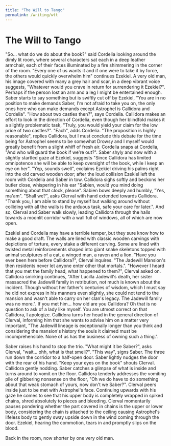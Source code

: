 ```yaml
---
title: "The Will to Tango"
permalink: /writing/wtt
---
```


# The Will to Tango

"So... what do we do about the book?" said Cordelia looking around the dimly lit room, where several characters sat each in a deep leather armchair, each of their faces illuminated by a fire shimmering in the corner of the room.
"Every one of us wants it and if one were to take it by force, the others would quickly overwhelm him" continues Ezekiel. A very old man, his image covered with many a grey hair and scar, in a deep vibrant voice suggests, "Whatever would you crave in return for surrendering it Ezekiel?". Perhaps if the person lost an arm and a leg I might be entertained enough.
Saber starts to say something but is swiftly cut off by Ezekiel, "You are in no position to make demands Saber, I'm not afraid to take you on, the only ones here who can make demands except Astrophel is Callidora and Cordelia". "How about two castles then?", says Cordelia.
Callidora makes an effort to look in the direction of Cordelia, even though her blindfold makes it a slightly problematic task, "Truly, you would yield your claim for the low price of two castles?". "Each", adds Cordelia.
"The proposition is highly reasonable", replies Callidora, but I must conclude this debate for the time being for Astrophel seems to be somewhat Drowsy and I myself would greatly benefit from a slight whiff of fresh air.
Cordelia snaps at Cordelia, "And who will guard the book if we're out?".
Saber shyly and now with a slightly startled gaze at Ezekiel, suggests "Since Callidora has limited omnipotence she will be able to keep oversight of the book, while I keep an eye on her".
"Yep, sounds swell", exclaims Ezekiel driving his palms right into the old carved wooden door; after the loud collision Ezekiel left the room with Cordelia and Saber in tow.
Callidora sighs softly and beckons her butler close, whispering in his ear "Sabien, would you mind doing something about that clock, please". Sabien bows deeply and humbly, "Yes, ma'am". "Shall we?", asks Clerval with hand extended towards Callidora. "Thank you, I am able to stand by myself but walking around without colliding with all the walls is the arduous task, safe your care for later.".
And so, Clerval and Saber walk slowly, leading Callidora through the halls towards a moonlit corridor with a wall full of windows, all of which are now open.

Ezekiel and Cordelia may have a terrible temper, but they sure know how to make a good draft.
The walls are lined with classic wooden carvings with depictions of torture, every stake a different carving.
Some are lined with twisted metal reinforcements shaped into giant snake skeletons topped with animal sculptures of a cat, a winged man, a raven and a lion.
"Have you ever been here before Callidora?", Clerval inquires. "The Jadewill Mansion's then residents never let anyone enter other that mortals.". "However I heard that you met the family head, what happened to them?", Clerval asked on.
Callidora smirking continues, "After Lucilla Jadewill's death, her sister massacred the Jadewill family in retribution, not much is known about the incident. Though without her father's centuries of wisdom, which I must say he did not express in his manners even slightly, she could not tend to the mansion and wasn't able to carry on her clan's legacy. The Jadewill family was no more.".
If you met him... how old are you Callidora? Oh that is no question to ask of a lady like myself. You are utmost correct on that Callidora, I apologize.
Callidora turns her head in the general direction of Clerval, informing him that she wants to advise him on a matter very important,
"The Jadewill lineage is exceptionally longer than you think and considering the mansion's history the souls it claimed must be incomprehensible.
None of us has the business of owning such a thing.".

Saber raises his hand to stop the trio. "What might it be Saber?", asks Clerval, "wait... ohh, what is that smell?".
"This way", signs Saber. The three run down the corridor to a half-open door.
Saber lightly nudges the door with the rear of his hand. "Keep your eyes on the book" shouts Clerval. Callidora gently nodding.
Saber catches a glimpse of what is inside and turns around to vomit on the floor.
Callidora tenderly addresses the vomiting pile of gibbering nonsense on the floor, "Oh we do have to do something about that weak stomach of yours, now don't we Saber?".
Clerval peers inside just to be met with Astrophel's face.
Continuing upwards with his gaze he comes to see that his upper body is completely wrapped in spiked chains, shred absolutely to pieces and bleeding.
Clerval momentarily pauses pondering whether the part covered in chains is the upper or lower body, considering the chain is attached to the ceiling causing Astrophel's lifeless body to gently sway upside down in the wind coming through the door.
Ezekiel, hearing the commotion, tears in and promptly slips on the blood.

Back in the room, now shorter by one very old man.
